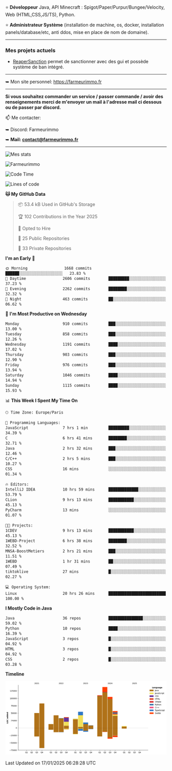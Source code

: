 ⭐ **Développeur** Java, API Minecraft : Spigot/Paper/Purpur/Bungee/Velocity, Web (HTML,CSS,JS/TS), Python.

⭐ **Administrateur Système** (installation de machine, os, docker, installation panels/database/etc, anti ddos, mise en place de nom de domaine).

---

### Mes projets actuels
- [ReaperSanction](https://www.spigotmc.org/resources/reapersanction.89580/) permet de sanctionner avec des gui et possède système de ban intégré.

---

➥ Mon site personnel: https://farmeurimmo.fr

---

**Si vous souhaitez commander un service / passer commande / avoir des renseignements merci de m'envoyer un mail à l'adresse mail ci dessous ou de passer par discord.**

📫 Me contacter:
 
   ➥ Discord: Farmeurimmo
   
   ➥ **Mail: contact@farmeurimmo.fr**

---

![Mes stats](https://github-readme-stats.farmeurimmo.fr/api?username=Farmeurimmo&count_private=true&show_icons=true&theme=radical)

<img src="https://komarev.com/ghpvc/?username=Farmeurimmo" alt="Farmeurimmo" />

<!--START_SECTION:waka-->
![Code Time](http://img.shields.io/badge/Code%20Time-1%2C777%20hrs%203%20mins-blue)

![Lines of code](https://img.shields.io/badge/From%20Hello%20World%20I%27ve%20Written-787.0%20thousand%20lines%20of%20code-blue)

**🐱 My GitHub Data** 

> 📦 53.4 kB Used in GitHub's Storage 
 > 
> 🏆 102 Contributions in the Year 2025
 > 
> 💼 Opted to Hire
 > 
> 📜 25 Public Repositories 
 > 
> 🔑 33 Private Repositories 
 > 
**I'm an Early 🐤** 

```text
🌞 Morning                1668 commits        ██████░░░░░░░░░░░░░░░░░░░   23.83 % 
🌆 Daytime                2606 commits        █████████░░░░░░░░░░░░░░░░   37.23 % 
🌃 Evening                2262 commits        ████████░░░░░░░░░░░░░░░░░   32.32 % 
🌙 Night                  463 commits         ██░░░░░░░░░░░░░░░░░░░░░░░   06.62 % 
```
📅 **I'm Most Productive on Wednesday** 

```text
Monday                   910 commits         ███░░░░░░░░░░░░░░░░░░░░░░   13.00 % 
Tuesday                  858 commits         ███░░░░░░░░░░░░░░░░░░░░░░   12.26 % 
Wednesday                1191 commits        ████░░░░░░░░░░░░░░░░░░░░░   17.02 % 
Thursday                 903 commits         ███░░░░░░░░░░░░░░░░░░░░░░   12.90 % 
Friday                   976 commits         ███░░░░░░░░░░░░░░░░░░░░░░   13.94 % 
Saturday                 1046 commits        ████░░░░░░░░░░░░░░░░░░░░░   14.94 % 
Sunday                   1115 commits        ████░░░░░░░░░░░░░░░░░░░░░   15.93 % 
```


📊 **This Week I Spent My Time On** 

```text
🕑︎ Time Zone: Europe/Paris

💬 Programming Languages: 
JavaScript               7 hrs 1 min         █████████░░░░░░░░░░░░░░░░   34.39 % 
C                        6 hrs 41 mins       ████████░░░░░░░░░░░░░░░░░   32.71 % 
Java                     2 hrs 32 mins       ███░░░░░░░░░░░░░░░░░░░░░░   12.46 % 
C/C++                    2 hrs 5 mins        ███░░░░░░░░░░░░░░░░░░░░░░   10.27 % 
CSS                      16 mins             ░░░░░░░░░░░░░░░░░░░░░░░░░   01.34 % 

🔥 Editors: 
IntelliJ IDEA            10 hrs 59 mins      █████████████░░░░░░░░░░░░   53.79 % 
CLion                    9 hrs 13 mins       ███████████░░░░░░░░░░░░░░   45.13 % 
PyCharm                  13 mins             ░░░░░░░░░░░░░░░░░░░░░░░░░   01.07 % 

🐱‍💻 Projects: 
1CDEV                    9 hrs 13 mins       ███████████░░░░░░░░░░░░░░   45.13 % 
1WEBD-Project            6 hrs 38 mins       ████████░░░░░░░░░░░░░░░░░   32.52 % 
MNSA-BoostMetiers        2 hrs 21 mins       ███░░░░░░░░░░░░░░░░░░░░░░   11.51 % 
1WEBD                    1 hr 31 mins        ██░░░░░░░░░░░░░░░░░░░░░░░   07.49 % 
tiktoklive               27 mins             █░░░░░░░░░░░░░░░░░░░░░░░░   02.27 % 

💻 Operating System: 
Linux                    20 hrs 26 mins      █████████████████████████   100.00 % 
```

**I Mostly Code in Java** 

```text
Java                     36 repos            ███████████████░░░░░░░░░░   59.02 % 
Python                   10 repos            ████░░░░░░░░░░░░░░░░░░░░░   16.39 % 
JavaScript               3 repos             █░░░░░░░░░░░░░░░░░░░░░░░░   04.92 % 
HTML                     3 repos             █░░░░░░░░░░░░░░░░░░░░░░░░   04.92 % 
CSS                      2 repos             █░░░░░░░░░░░░░░░░░░░░░░░░   03.28 % 
```



**Timeline**

![Lines of Code chart](https://raw.githubusercontent.com/Farmeurimmo/Farmeurimmo/main/assets/bar_graph.png)


 Last Updated on 17/01/2025 06:28:28 UTC
<!--END_SECTION:waka-->
